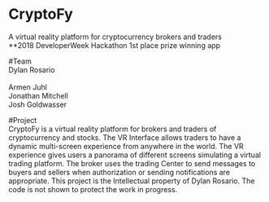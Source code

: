 # CryptoFy
A virtual reality platform for cryptocurrency brokers and traders <br>
**2018 DeveloperWeek Hackathon 1st place prize winning app<br>

#Team <br>
Dylan Rosario<br><br>
Armen Juhl<br>
Jonathan Mitchell<br>
Josh Goldwasser<br>

#Project <br>
CryptoFy is a virtual reality platform for brokers and traders of cryptocurrency and stocks. The VR Interface allows traders 
to have a dynamic multi-screen experience from anywhere in the world.
The VR experience gives users a panorama of different screens simulating a virtual trading platform. The broker uses the trading Center to send messages to buyers and sellers when authorization or sending notifications are appropriate. This project is the Intellectual property of Dylan Rosario. The code is not shown to protect the work in progress.
